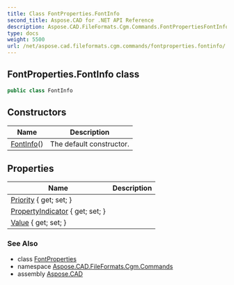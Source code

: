 ```yaml
---
title: Class FontProperties.FontInfo
second_title: Aspose.CAD for .NET API Reference
description: Aspose.CAD.FileFormats.Cgm.Commands.FontPropertiesFontInfo class. 
type: docs
weight: 5500
url: /net/aspose.cad.fileformats.cgm.commands/fontproperties.fontinfo/
---
```

## FontProperties.FontInfo class

```csharp
public class FontInfo
```

## Constructors

| Name | Description |
| --- | --- |
| [FontInfo](fontinfo/)() | The default constructor. |

## Properties

| Name | Description |
| --- | --- |
| [Priority](../../aspose.cad.fileformats.cgm.commands/fontinfo/priority/) { get; set; } |  |
| [PropertyIndicator](../../aspose.cad.fileformats.cgm.commands/fontinfo/propertyindicator/) { get; set; } |  |
| [Value](../../aspose.cad.fileformats.cgm.commands/fontinfo/value/) { get; set; } |  |

### See Also

* class [FontProperties](../fontproperties/)
* namespace [Aspose.CAD.FileFormats.Cgm.Commands](../../aspose.cad.fileformats.cgm.commands/)
* assembly [Aspose.CAD](../../)


